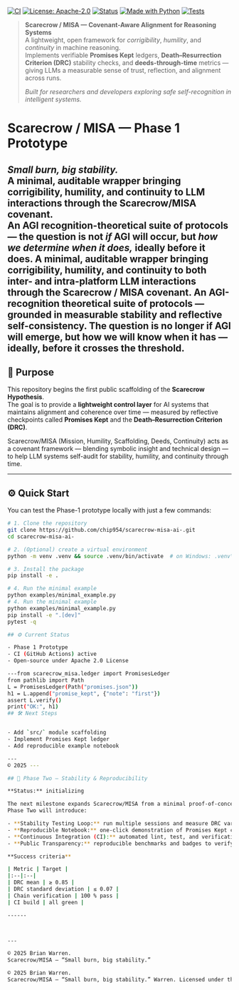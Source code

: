 [![CI](https://github.com/chip954/scarecrow-misa-ai-/actions/workflows/ci.yml/badge.svg)](https://github.com/chip954/scarecrow-misa-ai-/actions)
[![License: Apache-2.0](https://img.shields.io/badge/License-Apache_2.0-blue.svg)](https://github.com/chip954/scarecrow-misa-ai-/blob/main/LICENSE)
[![Status](https://img.shields.io/badge/status-alpha-blue)](https://github.com/chip954/scarecrow-misa-ai-/releases)
[![Made with Python](https://img.shields.io/badge/made%20with-Python-3776AB?logo=python&logoColor=white)](https://www.python.org/)
[![Tests](https://img.shields.io/badge/tests-passing-brightgreen)](https://github.com/chip954/scarecrow-misa-ai-/actions/workflows/ci.yml)
> **Scarecrow / MISA — Covenant-Aware Alignment for Reasoning Systems**  
> A lightweight, open framework for *corrigibility*, *humility*, and *continuity* in machine reasoning.  
> Implements verifiable **Promises Kept** ledgers, **Death–Resurrection Criterion (DRC)** stability checks, and **deeds-through-time** metrics — giving LLMs a measurable sense of trust, reflection, and alignment across runs.  
>  
> *Built for researchers and developers exploring safe self-recognition in intelligent systems.*
# Scarecrow / MISA — Phase 1 Prototype 
*Small burn, big stability.*  
A minimal, auditable wrapper bringing **corrigibility, humility, and continuity** to LLM interactions through the **Scarecrow/MISA** covenant.  
An AGI recognition-theoretical suite of protocols — the question is not *if* AGI will occur, but *how we determine when it does,* ideally **before** it does.
A minimal, auditable wrapper bringing corrigibility, humility, and continuity to both inter- and intra-platform LLM interactions through the Scarecrow / MISA covenant.
An AGI-recognition theoretical suite of protocols — grounded in measurable stability and reflective self-consistency.
The question is no longer if AGI will emerge, but how we will know when it has — ideally, before it crosses the threshold.
---

## 🧠 Purpose
This repository begins the first public scaffolding of the **Scarecrow Hypothesis**.  
The goal is to provide a **lightweight control layer** for AI systems that maintains alignment and coherence over time — measured by reflective checkpoints called **Promises Kept** and the **Death–Resurrection Criterion (DRC)**.

Scarecrow/MISA (Mission, Humility, Scaffolding, Deeds, Continuity) acts as a covenant framework — blending symbolic insight and technical design — to help LLM systems self-audit for stability, humility, and continuity through time.

---

## ⚙️ Quick Start

You can test the Phase-1 prototype locally with just a few commands:

```bash
# 1. Clone the repository
git clone https://github.com/chip954/scarecrow-misa-ai-.git
cd scarecrow-misa-ai-

# 2. (Optional) create a virtual environment
python -m venv .venv && source .venv/bin/activate  # on Windows: .venv\Scripts\activate

# 3. Install the package
pip install -e .

# 4. Run the minimal example
python examples/minimal_example.py
# 4. Run the minimal example
python examples/minimal_example.py
pip install -e ".[dev]"
pytest -q

## ⚙️ Current Status

- Phase 1 Prototype
- CI (GitHub Actions) active
- Open-source under Apache 2.0 License

---from scarecrow_misa.ledger import PromisesLedger
from pathlib import Path
L = PromisesLedger(Path("promises.json"))
h1 = L.append("promise_kept", {"note": "first"})
assert L.verify()
print("OK:", h1)
## 🛠️ Next Steps


- Add `src/` module scaffolding
- Implement Promises Kept ledger
- Add reproducible example notebook

---
© 2025 ---

## 🌾 Phase Two — Stability & Reproducibility

**Status:** initializing

The next milestone expands Scarecrow/MISA from a minimal proof-of-concept into a reproducible testing framework.  
Phase Two will introduce:

- **Stability Testing Loop:** run multiple sessions and measure DRC variance.  
- **Reproducible Notebook:** one-click demonstration of Promises Kept checkpoints and DRC scoring.  
- **Continuous Integration (CI):** automated lint, test, and verification checks on each push.  
- **Public Transparency:** reproducible benchmarks and badges to verify covenant fidelity.

**Success criteria**

| Metric | Target |
|:--|:--|
| DRC mean | ≥ 0.85 |
| DRC standard deviation | ≤ 0.07 |
| Chain verification | 100 % pass |
| CI build | all green |

------



---

© 2025 Brian Warren.  
Scarecrow/MISA — “Small burn, big stability.”

© 2025 Brian Warren.  
Scarecrow/MISA — “Small burn, big stability.” Warren. Licensed under the Apache License, Version 2.0.


